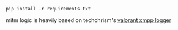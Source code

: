 `pip install -r requirements.txt`

mitm logic is heavily based on techchrism's [valorant xmpp logger](https://github.com/techchrism/valorant-xmpp-logger/)
